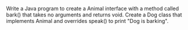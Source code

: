 Write a Java program to create a Animal interface with a method called bark() that takes no arguments and returns void. Create a Dog class that implements Animal and overrides speak() to print "Dog is barking".